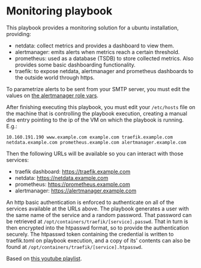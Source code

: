 # Monitoring playbook

This playbook provides a monitoring solution for a ubuntu installation,
providing:

- netdata: collect metrics and provides a dashboard to view them.
- alertmanager: emits alerts when metrics reach a certain threshold.
- prometheus: used as a database (TSDB) to store collected metrics. Also
  provides some basic dashboarding functionality.
- traefik: to expose netdata, alertmanager and prometheus dashboards to the
  outside world through https.

To parametrize alerts to be sent from your SMTP server, you must edit the values
on [the alertmanager role vars](roles/alertmanager/vars/main.yml).

After finishing executing this playbook, you must edit your `/etc/hosts` file
on the machine that is controlling the playbook execution, creating a manual dns
entry pointing to the ip of the VM on which the playbook is running. E.g.:
```/etc/hosts
10.160.191.190 www.example.com example.com traefik.example.com netdata.example.com prometheus.example.com alertmanager.example.com
```

Then the following URLs will be available so you can interact with those services:
- traefik dashboard: https://traefik.example.com
- netdata:  https://netdata.example.com
- prometheus: https://prometheus.example.com
- alertmanager: https://alertmanager.example.com

An http basic authentication is enforced to authenticate on all of the services
available at the URLs above. The playbook generates a user with the same name
of the service and a random password. That password can be retrieved at
`/opt/containers/traefik/[service].passwd`. That in turn is then encrypted into
the htpasswd format, so to provide the authentication securely. The htpasswd
token containing the credential is written to traefik.toml on playbook
execution, and a copy of its' contents can also be found at
`/opt/containers/traefik/[service].htpasswd`.

Based on [this youtube playlist](https://www.youtube.com/playlist?list=PLf-O3X2-mxDls9uH8gyCQTnyXNMe10iml).

